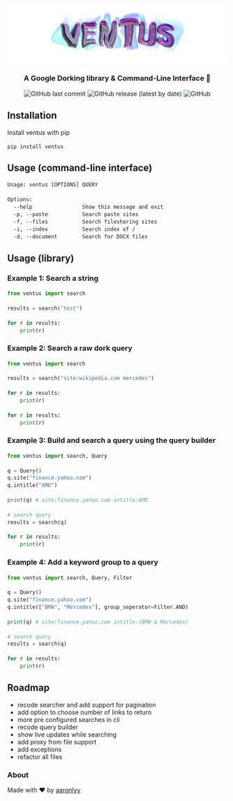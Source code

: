 
<p align="center">
  <img src=".\media\banner.png" alt="banner">
</p>

<h3 align="center">A Google Dorking library & Command-Line Interface 👾</h3>

<p align="center">
  <img alt="GitHub last commit" src="https://img.shields.io/github/last-commit/aaronlyy/ventus">
  <img alt="GitHub release (latest by date)" src="https://img.shields.io/github/v/release/aaronlyy/ventus">
  <img alt="GitHub" src="https://img.shields.io/github/license/aaronlyy/ventus">
</p>

## Installation

Install ventus with pip

```pip install ventus```

## Usage (command-line interface)

```txt
Usage: ventus [OPTIONS] QUERY

Options:
  --help                Show this message and exit
  -p, --paste           Search paste sites
  -f, --files           Search filesharing sites
  -i, --index           Search index of /
  -d, --document        Search for DOCX files
```

## Usage (library)

### Example 1: Search a string

```py
from ventus import search

results = search("test")

for r in results:
    print(r)
```

### Example 2: Search a raw dork query

```py
from ventus import search

results = search("site:wikipedia.com mercedes")

for r in results:
    print(r)

for r in results:
    print(r)
```

### Example 3: Build and search a query using the query builder

```py
from ventus import search, Query

q = Query()
q.site("finance.yahoo.com")
q.intitle("AMD")

print(q) # site:finance.yahoo.com intitle:AMD

# search query
results = search(q)

for r in results:
    print(r)
```

### Example 4: Add a keyword group to a query

```py
from ventus import search, Query, Filter

q = Query()
q.site("finance.yahoo.com")
q.intitle(["BMW", "Mercedes"], group_seperator=Filter.AND)

print(q) # site:finance.yahoo.com intitle:(BMW & Mercedes)

# search query
results = search(q)

for r in results:
    print(r)
```

## Roadmap

- recode searcher and add support for pagination
- add option to choose number of links to return
- more pre configured searches in cli
- recode query builder
- show live updates while searching
- add proxy from file support
- add exceptions
- refactor all files

### About

Made with ♥ by [aaronlyy](https://github.com/aaronlyy)
